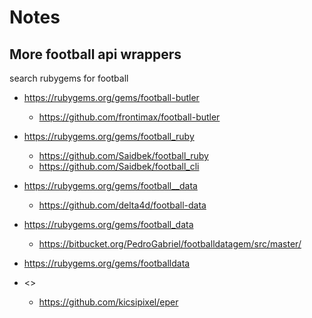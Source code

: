# Notes

## More football api wrappers

search rubygems for football


- <https://rubygems.org/gems/football-butler>
  - <https://github.com/frontimax/football-butler>


- <https://rubygems.org/gems/football_ruby>
  - <https://github.com/Saidbek/football_ruby>
  - <https://github.com/Saidbek/football_cli>

- <https://rubygems.org/gems/football__data>
  - <https://github.com/delta4d/football-data>


- <https://rubygems.org/gems/football_data>
  - <https://bitbucket.org/PedroGabriel/footballdatagem/src/master/>

- <https://rubygems.org/gems/footballdata>

- <>
  - <https://github.com/kicsipixel/eper>
